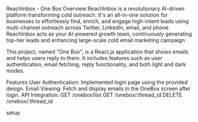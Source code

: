 ReachInbox - One Box
Overview
ReachInbox is a revolutionary AI-driven platform transforming cold outreach. It's an all-in-one solution for businesses to effortlessly find, enrich, and engage high-intent leads using multi-channel outreach across Twitter, LinkedIn, email, and phone. ReachInbox acts as your AI-powered growth team, continuously generating top-tier leads and enhancing large-scale cold email marketing campaign

This project, named "One Box", is a React.js application that shows emails and helps users reply to them. It includes features such as user authentication, email fetching, reply functionality,  and both light and dark modes.

Features
User Authentication: Implemented login page using the provided design.
Email Viewing: Fetch and display emails in the OneBox screen after login.
API Integration:
GET /onebox/list
GET /onebox/:thread_id
DELETE /onebox/:thread_id

setup

